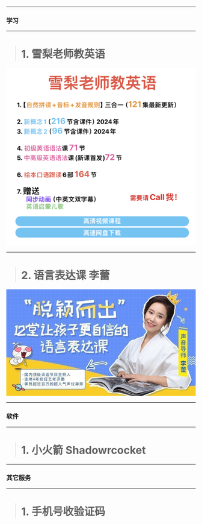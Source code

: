 -------
### 学习
-------
> # 1. 雪梨老师教英语 <!-- {docsify-ignore} -->

![截屏2024-07-31 14.46.28](media/%E6%88%AA%E5%B1%8F2024-07-31%2014.46.28.png)


-------

> # 2. 语言表达课 李蕾 <!-- {docsify-ignore} -->

![](media/17207050689808.jpg)


-------
### 软件
-------
> # 1. 小火箭 Shadowrcocket <!-- {docsify-ignore} -->

-------
### 其它服务
-------
># 1. 手机号收验证码<!-- {docsify-ignore} -->